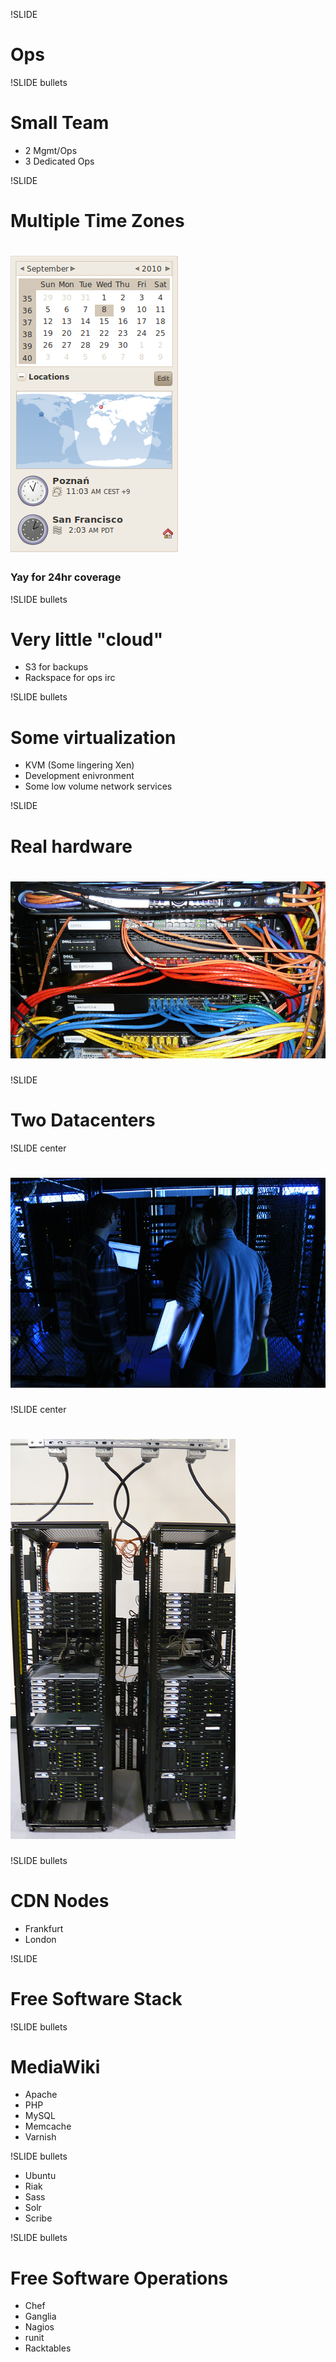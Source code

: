 !SLIDE

# **Ops**

!SLIDE bullets

# Small Team

* 2 Mgmt/Ops
* 3 Dedicated Ops

!SLIDE

# Multiple Time Zones

# ![Timezones](time.png)

### Yay for 24hr coverage

!SLIDE bullets

# Very little "cloud"

* S3 for backups
* Rackspace for ops irc

!SLIDE bullets

# Some virtualization
* KVM (Some lingering Xen)
* Development enivronment
* Some low volume network services

!SLIDE

# Real hardware

# ![Iowa Switches](iowa_switches.jpg)

!SLIDE

# Two Datacenters

!SLIDE center

# ![Eng and Servers](engineers_and_servers.jpg)

!SLIDE center

# ![USSHC](iowa.jpg)

!SLIDE bullets

# CDN Nodes

* Frankfurt
* London

!SLIDE
 
# Free Software Stack

!SLIDE bullets

# MediaWiki

* Apache
* PHP
* MySQL
* Memcache
* Varnish

!SLIDE bullets

* Ubuntu
* Riak
* Sass
* Solr
* Scribe

!SLIDE bullets

# Free Software Operations

* Chef
* Ganglia
* Nagios
* runit
* Racktables

